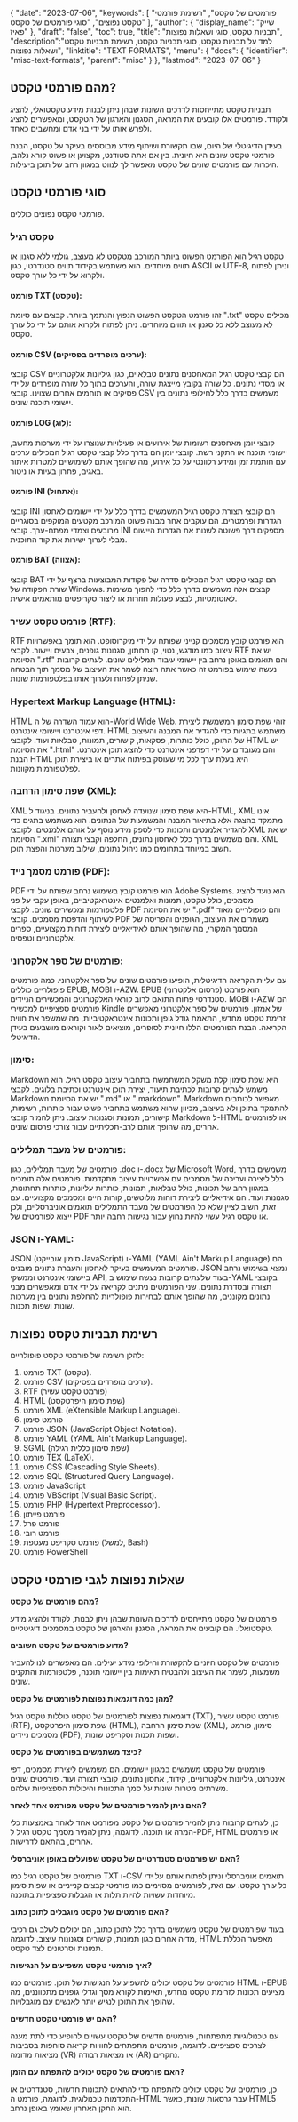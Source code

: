 {
"date": "2023-07-06",
  "keywords": [
"פורמטים של טקסט",
"רשימת פורמטי טקסט נפוצים",
"סוגי פורמטים של טקסט"
],
  "author": {
"display_name": "שייק פאיז"
},
"draft": "false",
"toc": true,
"title": "תבניות טקסט, סוגי ושאלות נפוצות",
  "description":"למד על תבניות טקסט, סוגי תבניות טקסט, רשימת תבניות טקסט ושאלות נפוצות",
  "linktitle": "TEXT FORMATS",
  "menu": {
    "docs": {
      "identifier": "misc-text-formats",
      "parent": "misc"
}
},
"lastmod": "2023-07-06"
}

## מהם פורמטי טקסט?

תבניות טקסט מתייחסות לדרכים השונות שבהן ניתן לבנות מידע טקסטואלי, להציג ולקודד. פורמטים אלו קובעים את המראה, הסגנון והארגון של הטקסט, ומאפשרים להציג ולפרש אותו על ידי בני אדם ומחשבים כאחד.

בעידן הדיגיטלי של היום, שבו תקשורת ושיתוף מידע מבוססים בעיקר על טקסט, הבנת פורמטי טקסט שונים היא חיונית. בין אם אתה סטודנט, מקצוען או פשוט קורא נלהב, היכרות עם פורמטים שונים של טקסט מאפשר לך לנווט במגוון רחב של תוכן ביעילות.

## סוגי פורמטי טקסט

פורמטי טקסט נפוצים כוללים.

### טקסט רגיל

טקסט רגיל הוא הפורמט הפשוט ביותר המורכב מטקסט לא מעוצב, גולמי ללא סגנון או תווים מיוחדים. הוא משתמש בקידוד תווים סטנדרטי, כגון ASCII או UTF-8, וניתן לפתוח ולקרוא על ידי כל עורך טקסט.

#### פורמט TXT (טקסט):
 

זהו פורמט הטקסט הפשוט הנפוץ והנתמך ביותר. קבצים עם סיומת ".txt" מכילים טקסט לא מעוצב ללא כל סגנון או תווים מיוחדים. ניתן לפתוח ולקרוא אותם על ידי כל עורך טקסט.

#### פורמט CSV (ערכים מופרדים בפסיקים):

קובצי CSV הם קבצי טקסט רגיל המאחסנים נתונים טבלאיים, כגון גיליונות אלקטרוניים או מסדי נתונים. כל שורה בקובץ מייצגת שורה, והערכים בתוך כל שורה מופרדים על ידי פסיקים או תוחמים אחרים שצוינו. קובצי CSV משמשים בדרך כלל לחילופי נתונים בין יישומי תוכנה שונים.

#### פורמט LOG (לוג):

קובצי יומן מאחסנים רשומות של אירועים או פעילויות שנוצרו על ידי מערכות מחשב, יישומי תוכנה או התקני רשת. קובצי יומן הם בדרך כלל קבצי טקסט רגיל המכילים ערכים עם חותמת זמן ומידע רלוונטי על כל אירוע, מה שהופך אותם לשימושיים למטרות איתור באגים, פתרון בעיות או ניטור.

#### פורמט INI (אתחול):

קובצי INI הם קובצי תצורת טקסט רגיל המשמשים בדרך כלל על ידי יישומים לאחסון הגדרות ופרמטרים. הם עוקבים אחר מבנה פשוט המורכב מקטעים המוקפים בסוגריים מרובעים וצמדי מפתח-ערך. קובצי INI מספקים דרך פשוטה לשנות את הגדרות היישום מבלי לערוך ישירות את קוד התוכנית.

#### פורמט BAT (אצווה):

קובצי BAT הם קבצי טקסט רגיל המכילים סדרה של פקודות המבוצעות ברצף על ידי שורת הפקודה של Windows. קבצים אלה משמשים בדרך כלל כדי להפוך משימות לאוטומטיות, לבצע פעולות חוזרות או ליצור סקריפטים מותאמים אישית.

### פורמט טקסט עשיר (RTF):

RTF הוא פורמט קובץ מסמכים קנייני שפותח על ידי מיקרוסופט. הוא תומך באפשרויות עיצוב כמו מודגש, נטוי, קו תחתון, סגנונות גופנים, צבעים ויישור. לקבצי RTF יש את הסיומת ".rtf" והם תואמים באופן נרחב בין יישומי עיבוד תמלילים שונים. לעתים קרובות נעשה שימוש בפורמט זה כאשר אתה רוצה לשמר את העיצוב של מסמך תוך הבטחה שניתן לפתוח ולערוך אותו בפלטפורמות שונות.

### Hypertext Markup Language (HTML):

HTML הוא עמוד השדרה של ה-World Wide Web. זוהי שפת סימון המשמשת ליצירת דפי אינטרנט ויישומי אינטרנט. HTML משתמש בתגיות כדי להגדיר את המבנה והעיצוב של התוכן, כולל כותרות, פסקאות, קישורים, תמונות, טבלאות ועוד. לקובצי HTML יש את הסיומת ".html" והם מעובדים על ידי דפדפני אינטרנט כדי להציג תוכן אינטרנט. הבנת HTML היא בעלת ערך לכל מי שעוסק בפיתוח אתרים או ביצירת תוכן לפלטפורמות מקוונות.

### שפת סימון הרחבה (XML):

XML היא שפת סימון שנועדה לאחסן ולהעביר נתונים. בניגוד ל-HTML, XML אינו מתמקד בהצגה אלא בתיאור המבנה והמשמעות של הנתונים. הוא משתמש בתגים כדי להגדיר אלמנטים ותכונות כדי לספק מידע נוסף על אותם אלמנטים. לקובצי XML יש את הסיומת ".xml" והם משמשים בדרך כלל לאחסון נתונים, החלפה וקבצי תצורה. XML חשוב במיוחד בתחומים כמו ניהול נתונים, שילוב מערכות והפצת תוכן.

### פורמט מסמך נייד (PDF):

PDF הוא פורמט קובץ בשימוש נרחב שפותח על ידי Adobe Systems. הוא נועד להציג מסמכים, כולל טקסט, תמונות ואלמנטים אינטראקטיביים, באופן עקבי על פני פלטפורמות ומכשירים שונים. לקבצי PDF יש את הסיומת ".pdf" והם פופולריים מאוד לשיתוף והדפסת מסמכים. קובצי PDF משמרים את העיצוב, הגופנים והפריסה של המסמך המקורי, מה שהופך אותם לאידיאליים ליצירת דוחות מקצועיים, ספרים אלקטרוניים וטפסים.

### פורמטים של ספר אלקטרוני:

עם עליית הקריאה הדיגיטלית, הופיעו פורמטים שונים של ספר אלקטרוני. כמה פורמטים פופולריים כוללים EPUB, MOBI ו-AZW. EPUB (פרסום אלקטרוני) הוא פורמט סטנדרטי פתוח התואם לרוב קוראי האלקטרונים והמכשירים הניידים. MOBI ו-AZW הם פורמטים ספציפיים למכשירי Kindle של אמזון. פורמטים של ספר אלקטרוני מאפשרים זרימת טקסט מחדש, התאמת גודל גופן ותכונות אינטראקטיביות, מה שמשפר את חווית הקריאה. הבנת הפורמטים הללו חיונית לסופרים, מוציאים לאור וקוראים מושבעים בעידן הדיגיטלי.

### סימון:

Markdown היא שפת סימון קלת משקל המשתמשת בתחביר עיצוב טקסט רגיל. הוא משמש לעתים קרובות לכתיבת תיעוד, יצירת תוכן אינטרנט וכתיבת בלוגים. לקבצי Markdown יש את הסיומת ".md" או ".markdown". Markdown מאפשר לכותבים להתמקד בתוכן ולא בעיצוב, מכיוון שהוא משתמש בתחביר פשוט עבור כותרות, רשימות, קישורים, תמונות וסגנונות עיצוב. ניתן להמיר קובצי Markdown ל-HTML או לפורמטים אחרים, מה שהופך אותם לרב-תכליתיים עבור צורכי פרסום שונים.

### פורמטים של מעבד תמלילים:

פורמטים של מעבד תמלילים, כגון .doc ו-.docx של Microsoft Word, משמשים בדרך כלל ליצירה ועריכה של מסמכים עם אפשרויות עיצוב מתקדמות. פורמטים אלה תומכים במגוון רחב של תכונות, כולל טבלאות, תמונות, כותרות עליונות, כותרות תחתונות, סגנונות ועוד. הם אידיאליים ליצירת דוחות מלוטשים, קורות חיים ומסמכים מקצועיים. עם זאת, חשוב לציין שלא כל הפורמטים של מעבד התמלילים תואמים אוניברסליים, ולכן ייצוא לפורמטים של PDF או טקסט רגיל עשוי להיות נחוץ עבור נגישות רחבה יותר.

### JSON ו-YAML:

JSON (סימון אובייקט JavaScript) ו-YAML (YAML Ain't Markup Language) הם פורמטים המשמשים בעיקר לאחסון והעברת נתונים מובנים. JSON נמצא בשימוש נרחב ביישומי אינטרנט וממשקי API, בעוד שלעתים קרובות נעשה שימוש ב-YAML בקובצי תצורה ובסדרת נתונים. שני הפורמטים ניתנים לקריאה על ידי אדם ומאפשרים מבני נתונים מקוננים, מה שהופך אותם לבחירות פופולריות להחלפת נתונים בין מערכות שונות ושפות תכנות.


## רשימת תבניות טקסט נפוצות

להלן רשימה של פורמטי טקסט פופולריים:

1. פורמט TXT (טקסט).
2. פורמט CSV (ערכים מופרדים בפסיקים).
3. RTF (פורמט טקסט עשיר)
4. HTML (שפת סימון היפרטקסט)
5. פורמט XML (eXtensible Markup Language).
6. פורמט סימון
7. פורמט JSON (JavaScript Object Notation).
8. פורמט YAML (YAML Ain't Markup Language).
9. SGML (שפת סימון כללית רגילה)
10. פורמט TEX (LaTeX).
11. פורמט CSS (Cascading Style Sheets).
12. פורמט SQL (Structured Query Language).
13. פורמט JavaScript
14. פורמט VBScript (Visual Basic Script).
15. פורמט PHP (Hypertext Preprocessor).
16. פורמט פייתון
17. פורמט פרל
18. פורמט רובי
19. פורמט סקריפט מעטפת (למשל, Bash)
20. פורמט PowerShell

## שאלות נפוצות לגבי פורמטי טקסט

**מהם פורמטים של טקסט?**

פורמטים של טקסט מתייחסים לדרכים השונות שבהן ניתן לבנות, לקודד ולהציג מידע טקסטואלי. הם קובעים את המראה, הסגנון והארגון של טקסט במסמכים דיגיטליים.

**מדוע פורמטים של טקסט חשובים?**

פורמטים של טקסט חיוניים לתקשורת וחילופי מידע יעילים. הם מאפשרים לנו להעביר משמעות, לשמר את העיצוב ולהבטיח תאימות בין יישומי תוכנה, פלטפורמות והתקנים שונים.

**מהן כמה דוגמאות נפוצות לפורמטים של טקסט?**

דוגמאות נפוצות לפורמטים של טקסט כוללות טקסט רגיל (TXT), פורמט טקסט עשיר (RTF), שפת סימון היפרטקסט (HTML), שפת סימון הרחבה (XML), סימון, פורמט מסמכים ניידים (PDF), ושפות תכנות וסקריפט שונות.

**כיצד משתמשים בפורמטים של טקסט?**

פורמטים של טקסט משמשים במגוון יישומים. הם משמשים ליצירת מסמכים, דפי אינטרנט, גיליונות אלקטרוניים, קידוד, אחסון נתונים, קובצי תצורה ועוד. פורמטים שונים משרתים מטרות שונות על סמך התכונות והיכולות הספציפיות שלהם.

**האם ניתן להמיר פורמטים של טקסט מפורמט אחד לאחר?**

כן, לעתים קרובות ניתן להמיר פורמטים של טקסט מפורמט אחד לאחר באמצעות כלי המרה או תוכנה. לדוגמה, ניתן להמיר מסמך טקסט רגיל ל-PDF, HTML או פורמטים אחרים, בהתאם לדרישות.

**האם יש פורמטים סטנדרטיים של טקסט שפועלים באופן אוניברסלי?**

פורמטים של טקסט רגיל כמו TXT ו-CSV תואמים אוניברסלי וניתן לפתוח אותם על ידי כל עורך טקסט. עם זאת, לפורמטים מסוימים כמו פורמטי קבצים קנייניים או שפות סימון מיוחדות עשויות להיות תלות או הגבלות ספציפיות בתוכנה.

**האם פורמטים של טקסט מוגבלים לתוכן כתוב?**

בעוד שפורמטים של טקסט משמשים בדרך כלל לתוכן כתוב, הם יכולים לשלב גם רכיבי מדיה אחרים כגון תמונות, קישורים וסגנונות עיצוב. לדוגמה, HTML מאפשר הכללת תמונות וסרטונים לצד טקסט.

**איך פורמטי טקסט משפיעים על הנגישות?**

פורמטים של טקסט יכולים להשפיע על הנגישות של תוכן. פורמטים כמו HTML ו-EPUB מציעים תכונות לזרימת טקסט מחדש, תאימות לקורא מסך וגדלי גופנים מתכווננים, מה שהופך את התוכן לנגיש יותר לאנשים עם מוגבלויות.

**האם יש פורמטי טקסט חדשים?**

עם טכנולוגיות מתפתחות, פורמטים חדשים של טקסט עשויים להופיע כדי לתת מענה לצרכים ספציפיים. לדוגמה, פורמטים מתפתחים לחוויות קריאה סוחפות בסביבות מציאות מדומה (VR) או מציאות רבודה (AR) נחקרים.

**האם פורמטים של טקסט יכולים להתפתח עם הזמן?**

כן, פורמטים של טקסט יכולים להתפתח כדי להתאים לתכונות חדשות, סטנדרטים או התקדמות טכנולוגית. לדוגמה, פורמט ה-HTML עבר גרסאות שונות, כאשר HTML5 הוא התקן האחרון שאומץ באופן נרחב.



